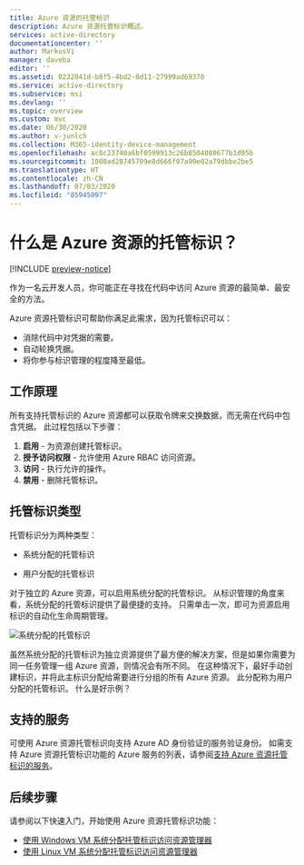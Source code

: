 ```yaml
---
title: Azure 资源的托管标识
description: Azure 资源托管标识概述。
services: active-directory
documentationcenter: ''
author: MarkusVi
manager: daveba
editor: ''
ms.assetid: 0232041d-b8f5-4bd2-8d11-27999ad69370
ms.service: active-directory
ms.subservice: msi
ms.devlang: ''
ms.topic: overview
ms.custom: mvc
ms.date: 06/30/2020
ms.author: v-junlch
ms.collection: M365-identity-device-management
ms.openlocfilehash: ac8c23740a6bf0599913c26b8504080677b1d95b
ms.sourcegitcommit: 1008ad28745709e8d666f07a90e02a79dbbe2be5
ms.translationtype: HT
ms.contentlocale: zh-CN
ms.lasthandoff: 07/03/2020
ms.locfileid: "85945097"
---
```

# <a name="what-are-managed-identities-for-azure-resources"></a>什么是 Azure 资源的托管标识？

[!INCLUDE [preview-notice](../../../includes/active-directory-msi-preview-notice.md)]

作为一名云开发人员，你可能正在寻找在代码中访问 Azure 资源的最简单、最安全的方法。 

Azure 资源托管标识可帮助你满足此需求，因为托管标识可以：

- 消除代码中对凭据的需要。
- 自动轮换凭据。
- 将你参与标识管理的程度降至最低。


## <a name="how-it-works"></a>工作原理 

所有支持托管标识的 Azure 资源都可以获取令牌来交换数据，而无需在代码中包含凭据。 此过程包括以下步骤：

 
1.  **启用** - 为资源创建托管标识。
2.  **授予访问权限** - 允许使用 Azure RBAC 访问资源。
3.  **访问** - 执行允许的操作。
4.  **禁用** - 删除托管标识。 

## <a name="managed-identity-types"></a>托管标识类型

托管标识分为两种类型：

- 系统分配的托管标识

- 用户分配的托管标识


对于独立的 Azure 资源，可以启用系统分配的托管标识。 从标识管理的角度来看，系统分配的托管标识提供了最便捷的支持。 只需单击一次，即可为资源启用标识的自动化生命周期管理。   

 ![系统分配的托管标识](./media/overview/system-assigned.png)  

虽然系统分配的托管标识为独立资源提供了最方便的解决方案，但是如果你需要为同一任务管理一组 Azure 资源，则情况会有所不同。 在这种情况下，最好手动创建标识，并将此主标识分配给需要进行分组的所有 Azure 资源。 此分配称为用户分配的托管标识。 什么是好示例？
  

## <a name="supported-services"></a>支持的服务

可使用 Azure 资源托管标识向支持 Azure AD 身份验证的服务验证身份。 如需支持 Azure 资源托管标识功能的 Azure 服务的列表，请参阅[支持 Azure 资源托管标识的服务](services-support-managed-identities.md)。


## <a name="next-steps"></a>后续步骤

请参阅以下快速入门，开始使用 Azure 资源托管标识功能：

* [使用 Windows VM 系统分配托管标识访问资源管理器](tutorial-windows-vm-access-arm.md)
* [使用 Linux VM 系统分配托管标识访问资源管理器](tutorial-linux-vm-access-arm.md)

